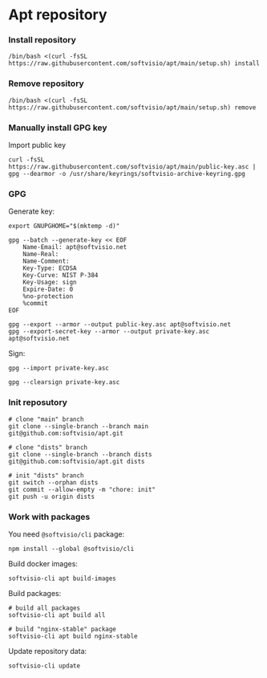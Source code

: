 # Apt repository

### Install repository

```shell
/bin/bash <(curl -fsSL https://raw.githubusercontent.com/softvisio/apt/main/setup.sh) install
```

### Remove repository

```shell
/bin/bash <(curl -fsSL https://raw.githubusercontent.com/softvisio/apt/main/setup.sh) remove
```

### Manually install GPG key

Import public key

```shell
curl -fsSL https://raw.githubusercontent.com/softvisio/apt/main/public-key.asc | gpg --dearmor -o /usr/share/keyrings/softvisio-archive-keyring.gpg
```

### GPG

Generate key:

```shell
export GNUPGHOME="$(mktemp -d)"

gpg --batch --generate-key << EOF
    Name-Email: apt@softvisio.net
    Name-Real:
    Name-Comment:
    Key-Type: ECDSA
    Key-Curve: NIST P-384
    Key-Usage: sign
    Expire-Date: 0
    %no-protection
    %commit
EOF

gpg --export --armor --output public-key.asc apt@softvisio.net
gpg --export-secret-key --armor --output private-key.asc apt@softvisio.net
```

Sign:

```shell
gpg --import private-key.asc

gpg --clearsign private-key.asc
```

### Init reposutory

```shell
# clone "main" branch
git clone --single-branch --branch main git@github.com:softvisio/apt.git

# clone "dists" branch
git clone --single-branch --branch dists git@github.com:softvisio/apt.git dists

# init "dists" branch
git switch --orphan dists
git commit --allow-empty -m "chore: init"
git push -u origin dists
```

### Work with packages

You need `@softvisio/cli` package:

```shell
npm install --global @softvisio/cli
```

Build docker images:

```shell
softvisio-cli apt build-images
```

Build packages:

```shell
# build all packages
softvisio-cli apt build all

# build "nginx-stable" package
softvisio-cli apt build nginx-stable
```

Update repository data:

```shell
softvisio-cli update
```
